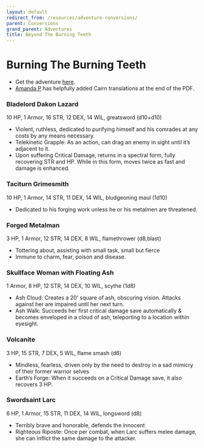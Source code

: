 ```yaml
---
layout: default
redirect_from: /resources/adventure-conversions/
parent: Conversions
grand_parent: Adventures
title: Beyond The Burning Teeth
---
```


# Burning The Burning Teeth

- Get the adventure [here](https://hopefulweirdwonder.itch.io/burningteeth).
- [Amanda P](https://hopefulweirdwonder.itch.io/) has helpfully added Cairn translations at the end of the PDF.

### Bladelord Dakon Lazard
10 HP, 1 Armor, 16 STR, 12 DEX, 14 WIL, greatsword (d10+d10)
- Violent, ruthless, dedicated to purifying himself and his comrades at any costs by any means necessary.
- Telekinetic Grapple: As an action, can drag an enemy in sight until it’s adjacent to it.
- Upon suffering Critical Damage, returns in a spectral form, fully recovering STR and HP. While in this form, moves twice as fast and damage is enhanced.

### Taciturn Grimesmith
10 HP, 1 Armor, 14 STR, 11 DEX, 14 WIL, bludgeoning maul (1d10)
- Dedicated to his forging work unless he or his metalmen are threatened.

### Forged Metalman
3 HP, 1 Armor, 12 STR, 14 DEX, 8 WIL, flamethrower (d8,blast)
- Tottering about, assisting with small task, small but fierce
- Immune to charm, fear, poison and disease.

### Skullface Woman with Floating Ash
1 Armor, 8 HP, 12 STR, 14 DEX, 10 WIL, scythe (1d8)
- Ash Cloud: Creates a 20’ square of ash, obscuring vision. Attacks against her are impaired until her next turn.
- Ash Walk: Succeeds her first critical damage save automatically & becomes enveloped in a cloud of ash, teleporting to a location within eyesight.

### Volcanite
3 HP, 15 STR, 7 DEX, 5 WIL, flame smash (d6)
- Mindless, fearless, driven only by the need to destroy in a sad mimicry of their former warrior selves
- Earth’s Forge: When it succeeds on a Critical Damage save, it also recovers 3 HP.

### Swordsaint Larc
6 HP, 1 Armor, 15 STR, 11 DEX, 14 WIL, longsword (d8)
- Terribly brave and honorable, defends the innocent
- Righteous Riposte: Once per combat, when Larc suffers melee damage, she can inflict the same damage to the attacker.
